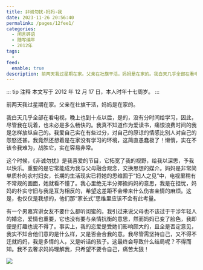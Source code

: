 ```yaml
---
title: 非诚勿扰-妈妈-我
date: 2023-11-26 20:56:40
permalink: /pages/12fee1/
categories:
  - 闲言碎语
  - 随写编年
  - 2012年
tags:
  -
feed:
  enable: true
description: 前两天我过星期在家。父亲在社旗干活，妈妈是在家的。我白天几乎全部在看电视，晚上也到十点以后，是的，没有分时间给学习，因此，尽管我在玩着，也未必是多么畅快的。我真不知道作为爱读书，痛恨浪费时间的我是怎样放纵自己的。我爱自己实在有些过分，对自己的原谅的情感比别人对自己的怨怒还甚。我竟然还想着是在家没有学习的环境，这简直愚蠢极了！懒惰，实在不该令我难为，战胜它，实在容易非常。这个时候，《非诚勿扰》是我喜爱的节目，它拓宽了我的视野，给我以深思，予我以快乐。重要的是它常能成为我与父母融合观念，交换思想的媒介。妈妈是非常简单质朴的农村妇女，长期的生活现实已将她的思维囿于“妇人之见”中，电视里稍有不常规的画面，她就看不懂了。我心里绝无半分揶揄妈妈的意思，我是在担忧，妈妈的朴实守旧与我是互为相反的，希望这差距不会带来什么伤害亲情的麻烦。这是，也仅仅是我想的，他们那“家长式”思维里应该不会有此考量。有一个男嘉宾讲女友不要什么都听闺蜜的。我引过来说父母也不该过于干涉年轻人的婚恋，爱情也重要，它也没有要与亲情抗衡的意思，然而妈妈已变了脸色，我即便是打趣也说不得了。事实上，我的恋爱是受她们影响颇大的，且全是否定意见，我实不知合他们意的是什么样，又是否会合我的意。我尽管需坚持自己，又不得不迁就妈妈，我是多情的人，又是听话的孩子。这最终会导致什么结局呢？不得而知。我不去奢求妈妈理解我，只希望不要令自己，痛苦太狠！
---
```


::: tip 注释
本文写于 2012 年 12 月 17 日，本人时年十七周岁。
:::

前两天我过星期在家。父亲在社旗干活，妈妈是在家的。

我白天几乎全部在看电视，晚上也到十点以后，是的，没有分时间给学习，因此，尽管我在玩着，也未必是多么畅快的。我真不知道作为爱读书，痛恨浪费时间的我是怎样放纵自己的。我爱自己实在有些过分，对自己的原谅的情感比别人对自己的怨怒还甚。我竟然还想着是在家没有学习的环境，这简直愚蠢极了！懒惰，实在不该令我难为，战胜它，实在容易非常。

这个时候，《非诚勿扰》是我喜爱的节目，它拓宽了我的视野，给我以深思，予我以快乐。重要的是它常能成为我与父母融合观念，交换思想的媒介。妈妈是非常简单质朴的农村妇女，长期的生活现实已将她的思维囿于“妇人之见”中，电视里稍有不常规的画面，她就看不懂了。我心里绝无半分揶揄妈妈的意思，我是在担忧，妈妈的朴实守旧与我是互为相反的，希望这差距不会带来什么伤害亲情的麻烦。这是，也仅仅是我想的，他们那“家长式”思维里应该不会有此考量。

有一个男嘉宾讲女友不要什么都听闺蜜的。我引过来说父母也不该过于干涉年轻人的婚恋，爱情也重要，它也没有要与亲情抗衡的意思，然而妈妈已变了脸色，我即便是打趣也说不得了。事实上，我的恋爱是受她们影响颇大的，且全是否定意见，我实不知合他们意的是什么样，又是否会合我的意。我尽管需坚持自己，又不得不迁就妈妈，我是多情的人，又是听话的孩子。这最终会导致什么结局呢？不得而知。我不去奢求妈妈理解我，只希望不要令自己，痛苦太狠！

![](https://t.eryajf.net/imgs/2023/11/1701004890411.jpg)